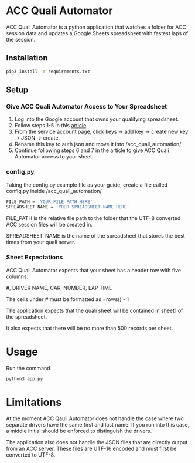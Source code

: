 # ACC Quali Automator

ACC Quali Automator is a python application that watches a folder for ACC session data and updates a Google Sheets spreadsheet with fastest laps of the session.

## Installation

```bash
pip3 install -r requirements.txt
```

## Setup

### Give ACC Quali Automator Access to Your Spreadsheet

1. Log into the Google account that owns your qualifying spreadsheet.
2. Follow steps 1-5 in this [article](https://medium.datadriveninvestor.com/use-google-sheets-as-your-database-using-python-77d40009860f).
3. From the service account page, click keys -> add key -> create new key -> JSON -> create.
4. Rename this key to auth.json and move it into /acc_quali_automation/
5. Continue following steps 6 and 7 in the article to give ACC Quali Automator access to your sheet.

### config.py

Taking the config.py.example file as your guide, create a file called config.py inside /acc_quali_automation/

```bash
FILE_PATH = 'YOUR FILE PATH HERE'
SPREADSHEET_NAME = 'YOUR SPREADSHEET NAME HERE'
```

FILE_PATH is the relative file path to the folder that the UTF-8 converted ACC session files will be created in.

SPREADSHEET_NAME is the name of the spreadsheet that stores the best times from your quali server.

### Sheet Expectations

ACC Quali Automator expects that your sheet has a header row with five columns:

#, DRIVER NAME, CAR, NUMBER, LAP TIME

The cells under # must be formatted as =rows() - 1

The application expects that the quali sheet will be contained in sheet1 of the spreadsheet.

It also expects that there will be no more than 500 records per sheet.

# Usage

Run the command

```bash
python3 app.py
```

# Limitations

At the moment ACC Qauli Automator does not handle the case where two separate drivers have the same first and last name. If you run into this case, a middle initial should be enforced to distinguish the drivers.

The application also does not handle the JSON files that are directly output from an ACC server. These files are UTF-16 encoded and must first be converted to UTF-8.